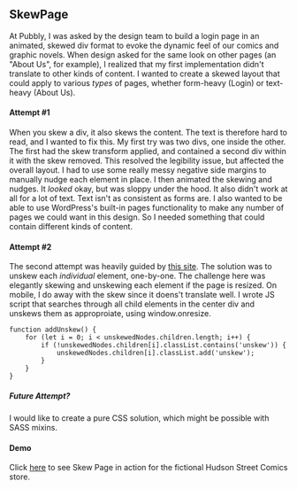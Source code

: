 ## SkewPage
At Pubbly, I was asked by the design team to build a login page in an animated, skewed div format to evoke the dynamic feel of our comics and graphic novels. When design asked for the same look on other pages (an "About Us", for example), I realized that my first implementation didn't translate to other kinds of content. I wanted to create a skewed layout that could apply to various _types_ of pages, whether form-heavy (Login) or text-heavy (About Us).

#### Attempt #1
When you skew a div, it also skews the content. The text is therefore hard to read, and I wanted to fix this. My first try was two divs, one inside the other. The first had the skew transform applied, and contained a second div within it with the skew removed. This resolved the legibility issue, but affected the overall layout. I had to use some really messy negative side margins to manually nudge each element in place. I then animated the skewing and nudges. 
It _looked_ okay, but was sloppy under the hood. It also didn't work at all for a lot of text. Text isn't as consistent as forms are. I also wanted to be able to use WordPress's built-in pages functionality to make any number of pages we could want in this design. So I needed something that could contain different kinds of content.

#### Attempt #2
The second attempt was heavily guided by [this site](https://www.viget.com/articles/skewed-hit-boxes-with-css-transforms/). The solution was to unskew each _individual_ element, one-by-one. 
The challenge here was elegantly skewing and unskewing each element if the page is resized. On mobile, I do away with the skew since it doens't translate well. I wrote JS script that searches through all child elements in the center div and unskews them as approproiate, using window.onresize. 

```
function addUnskew() {
    for (let i = 0; i < unskewedNodes.children.length; i++) {
        if (!unskewedNodes.children[i].classList.contains('unskew')) {
            unskewedNodes.children[i].classList.add('unskew');
        }
    }
}
 ```

##### Future Attempt?
I would like to create a pure CSS solution, which might be possible with SASS mixins. 

#### Demo
Click [here](https://wallispubbly.github.io/SkewPage/) to see Skew Page in action for the fictional Hudson Street Comics store. 
